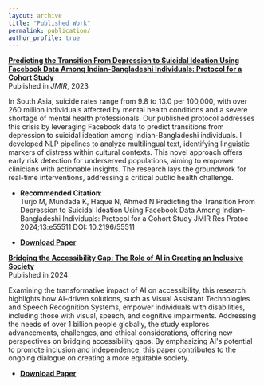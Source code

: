 ```yaml
---
layout: archive
title: "Published Work"
permalink: publication/
author_profile: true
---
```


**[Predicting the Transition From Depression to Suicidal Ideation Using Facebook Data Among Indian-Bangladeshi Individuals: Protocol for a Cohort Study](https://www.researchprotocols.org/2024/1/e55511)**  
Published in *JMIR*, 2023

In South Asia, suicide rates range from 9.8 to 13.0 per 100,000, with over 260 million individuals affected by mental health conditions and a severe shortage of mental health professionals. Our published protocol addresses this crisis by leveraging Facebook data to predict transitions from depression to suicidal ideation among Indian-Bangladeshi individuals. I developed NLP pipelines to analyze multilingual text, identifying linguistic markers of distress within cultural contexts. This novel approach offers early risk detection for underserved populations, aiming to empower clinicians with actionable insights. The research lays the groundwork for real-time interventions, addressing a critical public health challenge.

- **Recommended Citation**:  
  Turjo M, Mundada K, Haque N, Ahmed N
Predicting the Transition From Depression to Suicidal Ideation Using Facebook Data Among Indian-Bangladeshi Individuals: Protocol for a Cohort Study
JMIR Res Protoc 2024;13:e55511
DOI: 10.2196/55511

- **[Download Paper](files/paper1.pdf)**


**[Bridging the Accessibility Gap: The Role of AI in Creating an Inclusive Society](#)**  
Published in 2024

Examining the transformative impact of AI on accessibility, this research highlights how AI-driven solutions, such as Visual Assistant Technologies and Speech Recognition Systems, empower individuals with disabilities, including those with visual, speech, and cognitive impairments. Addressing the needs of over 1 billion people globally, the study explores advancements, challenges, and ethical considerations, offering new perspectives on bridging accessibility gaps. By emphasizing AI's potential to promote inclusion and independence, this paper contributes to the ongoing dialogue on creating a more equitable society.

- **[Download Paper](files/paper2.pdf)**
